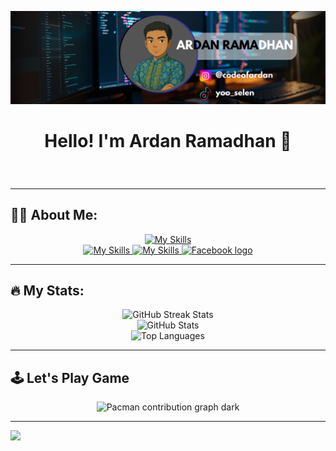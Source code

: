 <!-- ## Hello! I'm Ardan Ramadhan 👋 -->

<!--
**Ardan2008/Ardan2008** is a ✨ _special_ ✨ repository because its `README.md` (this file) appears on your GitHub profile.

Here are some ideas to get you started:

- 🔭 I’m currently working on ...
- 🌱 I’m currently learning ...
- 👯 I’m looking to collaborate on ...
- 🤔 I’m looking for help with ...
- 💬 Ask me about ...
- 📫 How to reach me: ...
- 😄 Pronouns: ...
- ⚡ Fun fact: ...
-->

![Ardan Ramadhan](img/ARDAN.png)

<!-- ##### Skills
[![My Skills](https://skillicons.dev/icons?i=html,css,js,php&theme=light)](https://skillicons.dev)

##### Connect with me
[![https://www.instagram.com/codeofardan?igsh=MWszbnR4eXk5dHF6NQ==](https://skillicons.dev/icons?i=instagram&theme=light)](https://skillicons.dev)

##### My Github Stats
![Ardan's GitHub stats](https://github-readme-stats.vercel.app/api?username=Ardan2008&show_icons=true&theme=radical) -->

<div align="center">
  <h1><p><strong>Hello! I'm Ardan Ramadhan 👋</strong></h1><br>
  </p>
</div>
<hr>
<h2>👨‍💻 About Me:</h2>
<!-- <div align="center">
  <img src="https://cdn.jsdelivr.net/gh/devicons/devicon/icons/html5/html5-original.svg" height="40" alt="HTML5 Logo" />
  <img src="https://cdn.jsdelivr.net/gh/devicons/devicon/icons/css3/css3-original.svg" height="40" alt="CSS3 Logo" style="margin-left: 10px;" />
  <img src="https://cdn.jsdelivr.net/gh/devicons/devicon/icons/javascript/javascript-original.svg" height="40" alt="JavaScript Logo" style="margin-left: 10px;" />
  <img src="https://cdn.jsdelivr.net/gh/devicons/devicon/icons/php/php-original.svg" height="40" alt="PHP Logo" style="margin-left: 10px;" />
  <img src="https://cdn.jsdelivr.net/gh/devicons/devicon/icons/apache/apache-original.svg" height="40" alt="Apache Logo" style="margin-left: 10px;" />
  <img src="https://cdn.jsdelivr.net/gh/devicons/devicon/icons/mysql/mysql-original.svg" height="40" alt="MySQL Logo" style="margin-left: 10px;" />
  <img src="https://cdn.jsdelivr.net/gh/devicons/devicon/icons/figma/figma-original.svg" height="40" alt="figma logo"  />
</div> -->

<div align="center">
  <a href="https://skillicons.dev">
    <img src="https://skillicons.dev/icons?i=html,css,js,figma,php,mysql,laravel" alt="My Skills" />
  </a>
</div>

<div align="center">
  <a href="https://youtube.com/@yoo_selen?si=MO8DJ-rBaHxJCfr-" target="_blank">
    <img src="https://skillicons.dev/icons?i=youtube" alt="My Skills" />
  </a>
  <a href="https://www.instagram.com/codeofardan?igsh=MWszbnR4eXk5dHF6NQ==" target="_blank">
    <img src="https://skillicons.dev/icons?i=instagram" alt="My Skills" />
  </a>
  <a href="https://www.facebook.com/share/18m5uES7Tc/" target="_blank">
    <img src="https://raw.githubusercontent.com/maurodesouza/profile-readme-generator/master/src/assets/icons/social/facebook/default.svg" width="52" height="40" alt="Facebook logo" />
  </a>
</div>
<hr>
<!-- [![My Skills](https://skillicons.dev/icons?i=html,css,js,php,mysql&theme=light)](https://skillicons.dev) -->

<h2>🔥 My Stats:</h2>
<div align="center">
  <img src="https://nirzak-streak-stats.vercel.app/?user=Ardan2008&theme=radical&hide_border=false" alt="GitHub Streak Stats" />
  <br />
  <img src="https://github-readme-stats.vercel.app/api?username=Ardan2008&theme=radical&hide_border=false&include_all_commits=false&count_private=false" alt="GitHub Stats" />
  <br />
  <img src="https://github-readme-stats.vercel.app/api/top-langs/?username=Ardan2008&theme=radical&hide_border=false&include_all_commits=false&count_private=false&layout=compact" alt="Top Languages" />
</div>

<!-- #### 🏆 GitHub Trophies
![](https://github-profile-trophy.vercel.app/?username=Ardan2008&theme=radical&no-frame=false&no-bg=true&margin-w=4) -->

<!-- <div align="center">
<h2>🔝 Top Contributed Repo</h2>
<img src="https://github-contributor-stats.vercel.app/api?username=Ardan2008&limit=5&theme=radical&combine_all_yearly_contributions=true" alt="Top Repo Stats">
</div> -->
<hr>
<h2>🕹️ Let's Play Game</h2>
<p align="center">
  <img src="https://raw.githubusercontent.com/Ardan2008/Ardan2008/output/pacman-contribution-graph-dark.svg#gh-dark-mode-only" alt="Pacman contribution graph dark"/>
</p>

<!-- <img src="https://raw.githubusercontent.com/Ardan2008/Ardan2008/output/snake.svg" alt="Snake contribution animation" /> -->

---
[![](https://visitcount.itsvg.in/api?id=Ardan2008&icon=0&color=0)](https://visitcount.itsvg.in)

<!-- Proudly created with GPRM ( https://gprm.itsvg.in ) -->